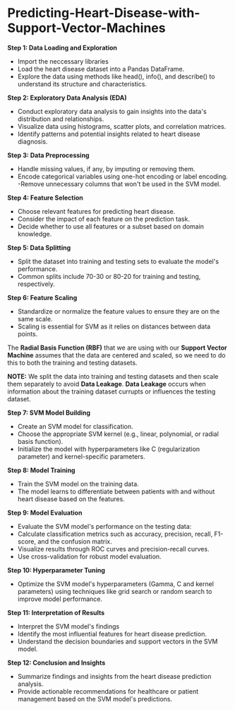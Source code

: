 # Predicting-Heart-Disease-with-Support-Vector-Machines

**Step 1: Data Loading and Exploration**

- Import the neccessary libraries
- Load the heart disease dataset into a Pandas DataFrame.
- Explore the data using methods like head(), info(), and describe() to understand its structure and characteristics.

**Step 2: Exploratory Data Analysis (EDA)**

- Conduct exploratory data analysis to gain insights into the data's distribution and relationships.
- Visualize data using histograms, scatter plots, and correlation matrices.
- Identify patterns and potential insights related to heart disease diagnosis.

**Step 3: Data Preprocessing**

- Handle missing values, if any, by imputing or removing them.
- Encode categorical variables using one-hot encoding or label encoding.
-Remove unnecessary columns that won't be used in the SVM model.

**Step 4: Feature Selection**

- Choose relevant features for predicting heart disease.
- Consider the impact of each feature on the prediction task.
- Decide whether to use all features or a subset based on domain knowledge.

**Step 5: Data Splitting**

- Split the dataset into training and testing sets to evaluate the model's performance.
- Common splits include 70-30 or 80-20 for training and testing, respectively.

**Step 6: Feature Scaling**

- Standardize or normalize the feature values to ensure they are on the same scale.
- Scaling is essential for SVM as it relies on distances between data points.

The **Radial Basis Function (RBF)** that we are using with our **Support Vector Machine** assumes that the data are centered and scaled, so we need to do this to both the training and testing datasets.

**NOTE:** We split the data into training and testing datasets and then scale them separately to avoid **Data Leakage**. **Data Leakage** occurs when information about the training dataset currupts or influences the testing dataset.

**Step 7: SVM Model Building**

- Create an SVM model for classification.
- Choose the appropriate SVM kernel (e.g., linear, polynomial, or radial basis function).
- Initialize the model with hyperparameters like C (regularization parameter) and kernel-specific parameters.

**Step 8: Model Training**

- Train the SVM model on the training data.
- The model learns to differentiate between patients with and without heart disease based on the features.

**Step 9: Model Evaluation**

- Evaluate the SVM model's performance on the testing data:
- Calculate classification metrics such as accuracy, precision, recall, F1-score, and the confusion matrix.
- Visualize results through ROC curves and precision-recall curves.
- Use cross-validation for robust model evaluation.

**Step 10: Hyperparameter Tuning**

- Optimize the SVM model's hyperparameters (Gamma, C and kernel parameters) using techniques like grid search or random search to improve model performance.

**Step 11: Interpretation of Results**

- Interpret the SVM model's findings
- Identify the most influential features for heart disease prediction.
- Understand the decision boundaries and support vectors in the SVM model.

**Step 12: Conclusion and Insights**

- Summarize findings and insights from the heart disease prediction analysis.
- Provide actionable recommendations for healthcare or patient management based on the SVM model's predictions.
